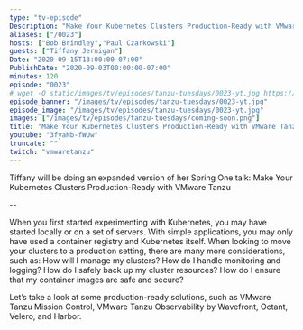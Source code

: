 ```yaml
---
type: "tv-episode"
Description: "Make Your Kubernetes Clusters Production-Ready with VMware Tanzu"
aliases: ["/0023"]
hosts: ["Bob Brindley","Paul Czarkowski"]
guests: ["Tiffany Jernigan"]
Date: "2020-09-15T13:00:00-07:00"
PublishDate: "2020-09-03T00:00:00-07:00"
minutes: 120
episode: "0023"
# wget -O static/images/tv/episodes/tanzu-tuesdays/0023-yt.jpg https://img.youtube.com/vi/3fyaNb-fWUw/mqdefault.jpg
episode_banner: "/images/tv/episodes/tanzu-tuesdays/0023-yt.jpg"
episode_image: "/images/tv/episodes/tanzu-tuesdays/0023-yt.jpg"
images: ["/images/tv/episodes/tanzu-tuesdays/coming-soon.png"]
title: "Make Your Kubernetes Clusters Production-Ready with VMware Tanzu with Tiffany Jernigan"
youtube: "3fyaNb-fWUw"
truncate: ""
twitch: "vmwaretanzu"
---
```


Tiffany will be doing an expanded version of her Spring One talk: Make Your Kubernetes Clusters Production-Ready with VMware Tanzu

--

When you first started experimenting with Kubernetes, you may have started locally or on a set of servers. With simple applications, you may only have used a container registry and Kubernetes itself. When looking to move your clusters to a production setting, there are many more considerations, such as: How will I manage my clusters? How do I handle monitoring and logging? How do I safely back up my cluster resources? How do I ensure that my container images are safe and secure?

Let’s take a look at some production-ready solutions, such as VMware Tanzu Mission Control, VMware Tanzu Observability by Wavefront, Octant, Velero, and Harbor.
